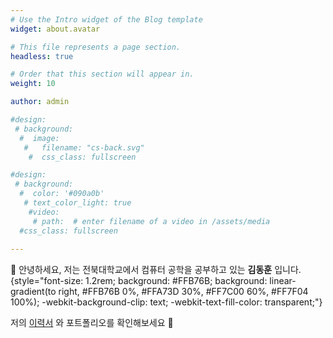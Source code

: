 ```yaml
---
# Use the Intro widget of the Blog template
widget: about.avatar

# This file represents a page section.
headless: true

# Order that this section will appear in.
weight: 10

author: admin

#design:
 # background:
  #  image:
   #   filename: "cs-back.svg"
    #  css_class: fullscreen

#design:
 # background:
  #  color: '#090a0b'
   # text_color_light: true
    #video:
     # path:  # enter filename of a video in /assets/media
  #css_class: fullscreen
  
---
```


👋 안녕하세요, 저는 전북대학교에서 컴퓨터 공학을 공부하고 있는 **김동훈** 입니다.
{style="font-size: 1.2rem; background: #FFB76B; background: linear-gradient(to right, #FFB76B 0%, #FFA73D 30%, #FF7C00 60%, #FF7F04 100%); -webkit-background-clip: text; -webkit-text-fill-color: transparent;"}

저의 [이력서](/about/) 와 포트폴리오를 확인해보세요 👋
